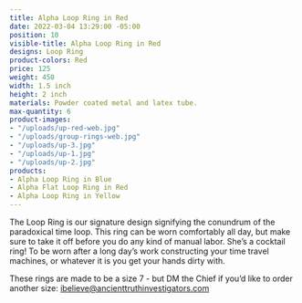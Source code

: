 ```yaml
---
title: Alpha Loop Ring in Red
date: 2022-03-04 13:29:00 -05:00
position: 10
visible-title: Alpha Loop Ring in Red
designs: Loop Ring
product-colors: Red
price: 125
weight: 450
width: 1.5 inch
height: 2 inch
materials: Powder coated metal and latex tube.
max-quantity: 6
product-images:
- "/uploads/up-red-web.jpg"
- "/uploads/group-rings-web.jpg"
- "/uploads/up-3.jpg"
- "/uploads/up-1.jpg"
- "/uploads/up-2.jpg"
products:
- Alpha Loop Ring in Blue
- Alpha Flat Loop Ring in Red
- Alpha Loop Ring in Yellow
---
```


The Loop Ring is our signature design signifying the conundrum of the paradoxical time loop. This ring can be worn comfortably all day, but make sure to take it off before you do any kind of manual labor. She’s a cocktail ring! To be worn after a long day’s work constructing your time travel machines, or whatever it is you get your hands dirty with.

These rings are made to be a size 7 - but DM the Chief if you’d like to order another size: ibelieve@ancienttruthinvestigators.com